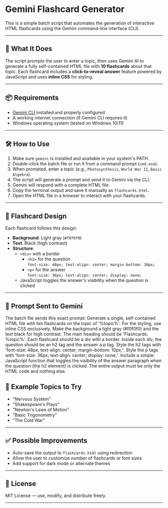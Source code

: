 # Gemini Flashcard Generator

This is a simple batch script that automates the generation of interactive HTML flashcards using the Gemini command-line interface (CLI).

---

## 🧠 What It Does

The script prompts the user to enter a topic, then uses Gemini AI to generate a fully self-contained HTML file with **10 flashcards** about that topic. Each flashcard includes a **click-to-reveal answer** feature powered by JavaScript and uses **inline CSS** for styling.

---

## 📦 Requirements

- [Gemini CLI](https://github.com/your-gemini-cli-url) installed and properly configured  
- A working internet connection (if Gemini CLI requires it)  
- Windows operating system (tested on Windows 10/11)  

---

## 🛠️ How to Use

1. Make sure `gemini` is installed and available in your system's PATH.
2. Double-click the batch file or run it from a command prompt (`cmd.exe`).
3. When prompted, enter a topic (e.g., `Photosynthesis`, `World War II`, `Basic Algebra`).
4. The script will generate a prompt and send it to Gemini via the CLI.
5. Gemini will respond with a complete HTML file.
6. Copy the terminal output and save it manually as `flashcards.html`.
7. Open the HTML file in a browser to interact with your flashcards.

---

## 🎨 Flashcard Design

Each flashcard follows this design:

- **Background**: Light gray (`#f0f0f0`)
- **Text**: Black (high contrast)
- **Structure**:
  - `<div>` with a border
    - `<h2>` for the question  
      `font-size: 48px; text-align: center; margin-bottom: 10px;`
    - `<p>` for the answer  
      `font-size: 36px; text-align: center; display: none;`
  - JavaScript toggles the answer's visibility when the question is clicked

---

## 🧾 Prompt Sent to Gemini

The batch file sends this exact prompt:
Generate a single, self-contained HTML file with ten flashcards on the topic of '%topic%'. For the styling, use inline CSS exclusively. Make the background a light gray (#f0f0f0) and the text black for high contrast. The main heading should be 'Flashcards: %topic%'. Each flashcard should be a div with a border. Inside each div, the question should be an h2 tag and the answer a p tag. Style the h2 tags with 'font-size: 48px; text-align: center; margin-bottom: 10px;'. Style the p tags with 'font-size: 36px; text-align: center; display: none;'. Include a simple JavaScript function that toggles the visibility of the answer paragraph when the question (the h2 element) is clicked. The entire output must be only the HTML code and nothing else.

## 🧪 Example Topics to Try

- "Nervous System"
- "Shakespeare's Plays"
- "Newton's Laws of Motion"
- "Basic Trigonometry"
- "The Cold War"

---

## ✅ Possible Improvements

- Auto-save the output to `flashcards.html` using redirection
- Allow the user to customize number of flashcards or font sizes
- Add support for dark mode or alternate themes

---

## 📄 License

MIT License — use, modify, and distribute freely.

---
